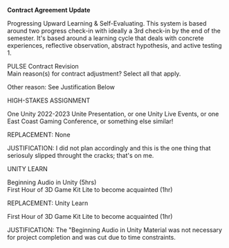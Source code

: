 **Contract Agreement Update**

Progressing Upward Learning & Self-Evaluating. This system is based around two progress check-in with ideally a 3rd check-in by the end of the semester. It's based around a learning cycle that deals with concrete experiences, reflective observation, abstract hypothesis, and active testing 1.

PULSE Contract Revision  
Main reason(s) for contract adjustment? Select all that apply.

 Other reason: See Justification Below

 HIGH-STAKES ASSIGNMENT

 One Unity 2022-2023 Unite Presentation, or one Unity Live Events, or one East Coast Gaming Conference, or something else similar!

 REPLACEMENT: None

 JUSTIFICATION: I did not plan accordingly and this is the one thing that seriosuly slipped throught the cracks; that's on me.


UNITY LEARN

Beginning Audio in Unity (5hrs)  
First Hour of 3D Game Kit Lite to become acquainted (1hr)

REPLACEMENT: Unity Learn  

First Hour of 3D Game Kit Lite to become acquainted (1hr)

JUSTIFICATION: The "Beginning Audio in Unity Material was not necessary for project completion and was cut due to time constraints.